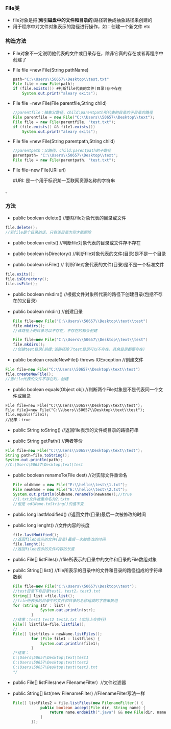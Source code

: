 ### File类

- file对象是把(**索引磁盘中的文件和目录的**)路径转换成抽象路径来创建的
- 用于程序中对文件对象表示的路径进行操作，如：创建一个新文件 etc

### 构造方法

- File对象不一定说明他代表的文件或目录存在，除非它真的存在或者再程序中创建了

- File file =new File(String pathName) 

  ```java
  path="C:\\Users\\50657\\Desktop\\test.txt"    
  File file = new File(path);
  if (file.exists()) #判断file代表的文件(目录)存不存在
      System.out.print("aleary exits");
  ```

  

- File file =new File(File parentfile,String child) 

  ```java
  //parentfile：抽象父路径，child:parentpath所代表的目录的子目录的路径 
  File parentfile = new File("C:\\Users\\50657\\Desktop\\text");
  File file = new File(parentfile, "test.txt");
  if (file.exists() && file1.exists())
      System.out.print("aleary exits");
  ```

  

- File file =new File(String parentpath,String child) 

  ```java
  //parentpath：父路径，child:parentpath的子路径 
  parentpath= "C:\\Users\\50657\\Desktop\\text";
  File file = new File(parentpath, "test.txt");
  ```

  

- File file=new File(URI uri) 

  #URI: 是一个用于标识某一互联网资源名称的字符串

、

### 方法

-  public boolean delete()    //删除file对象代表的目录或文件

  ```java
  file.delete();
  //若file是个目录的话，只有该目录为空才能删除
  ```

  

-  public boolean exits()  //判断file对象代表的目录或文件存不存在

-  public boolean isDirectory()   //判断file对象代表的文件(目录)是不是一个目录

-  public boolean isFile()   // 判断file对象代表的文件(目录)是不是一个标准文件

  ```java
  file.exits(); 
  file.isDirectory();
  file.isFile();
  ```

  

-  public boolean mkdirs()   //根据文件对象所代表的路径下创建目录(包括不存在的父目录)

- public boolean mkdir() //创建目录

  ```java
  File file=new File("C:\\Users\\50657\\Desktop\\text\\test") 
  file.mkdirs();
  //该路径上的目录可以不存在，不存在的都会创建
  
  File file=new File("C:\\Users\\50657\\Desktop\\text\\test") 
  file.mkdirs();
  //创建test目录(前提:该路径除了test目录可以不存在，其余目录都要存在)
  ```

  

-  public boolean createNewFile() throws IOException //创建文件

  ```java
  File file=new File("C:\\Users\\50657\\Desktop\\text\\test") 
  file.createNewFile();
  //当file代表的文件不存在时，创建
  ```

  

-  public boolean equals(Object obj)  //判断两个File对象是不是代表同一个文件或目录

  ```
  File file=new File("C:\\Users\\50657\\Desktop\\text\\test");
  File file1=new File("C:\\Users\\50657\\Desktop\\text\\test");
  file.equals(file1);
  //结果：true
  ```

  

-  public String toString()  //返回file表示的文件或目录的路径符串

-  public String getPath() //两者等价 

  ```java
  File file=new File("C:\\Users\\50657\\Desktop\\text\\test");
  String path=file.toString();
  System.out.println(path);
  //C:\Users\50657\Desktop\text\test
  ```

  

- public boolean renameTo(File dest)    //对实际文件重命名

  ```java
  File oldName = new File("E:\\hello\\test\\1.txt");
  File newName = new File("E:\\hello\\test\\2.txt");
  System.out.println(oldName.renameTo(newName));//true
  //1.txt文件被重命名为2.txtm
  //但是 odlName.toString()的值不变
  ```

  

- public long  lastModified()  //返回文件(目录)最后一次被修改的时间

- public long  lenght()   //文件内容的长度

  ```java
  file.lastModified();
  //返回fileb表示的文件(目录)最后一次被修改的时间
  file.lenght();
  //返回fileb表示的文件内容的长度
  ```

  

- public File[] listFiles()    //file所表示的目录中的文件和目录的File数组对象

- pubilc String[] list()      //file所表示的目录中的文件和目录的路径组成的字符串数组

  ```java
  File file=new File("C:\\Users\\50657\\Desktop\\text");
  //test目录下有目录test1，test2，test3.txt
  String[] list =file.list();
  //file所表示的目录中的文件和目录的名称组成的字符串数组
  for (String str : list) {
              System.out.println(str);
          }
  //结果：test1 test2 test3.txt (实际上会换行)
  File[] listfile=file.listfile(); 
  //
  File[] listfiles = newName.listFiles();
          for (File file1 : listfiles) {
              System.out.println(file1);
          }
  /*结果：
  C:\Users\50657\Desktop\text\test1
  C:\Users\50657\Desktop\text\test2
  C:\Users\50657\Desktop\text\test3.txt
  */
  ```

  

- public File[]  listFiles(new FilenameFilter）//文件过滤器

- public String[] list(new FilenameFilter)  //FilenameFilter写法一样

  ```java
  File[] listFiles2 = file.listFiles(new FilenameFilter() {
              public boolean accept(File dir, String name) {
                  return name.endsWith(".java") && new File(dir, name).isFile();
              }
          });
  ```
  
  